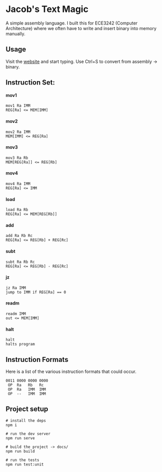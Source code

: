 # Jacob's Text Magic
A simple assembly language. I built this for ECE3242 (Computer Architecture) where we often have to write and insert binary into memory manually.

## Usage
Visit the [website](https://jacobsmith.me/converter) and start typing. Use Ctrl+S to convert from assembly -> binary.

## Instruction Set:
#### mov1
```
mov1 Ra IMM
REG[Ra] <= MEM[IMM]
```



#### mov2
```
mov2 Ra IMM
MEM[IMM] <= REG[Ra]
```

#### mov3
```
mov3 Ra Rb
MEM[REG[Ra]] <= REG[Rb]
```

#### mov4
```
mov4 Ra IMM
REG[Ra] <= IMM
```

#### load
```
load Ra Rb
REG[Ra] <= MEM[REG[Rb]]
```

#### add
```
add Ra Rb Rc
REG[Ra] <= REG[Rb] + REG[Rc]
```

#### subt
```
subt Ra Rb Rc
REG[Ra] <= REG[Rb] - REG[Rc]
```

#### jz
```
jz Ra IMM
jump to IMM if REG[Ra] == 0
```

#### readm
```
readm IMM
out <= MEM[IMM]
```

#### halt
```
halt
halts program
```


## Instruction Formats
Here is a list of the various instruction formats that could occur.
```
0011 0000 0000 0000
 OP  Ra   Rb   Rc
 OP  Ra   IMM  IMM
 OP  --   IMM  IMM
```

## Project setup
```
# install the deps
npm i

# run the dev server
npm run serve

# build the project -> docs/
npm run build

# run the tests
npm run test:unit
```
